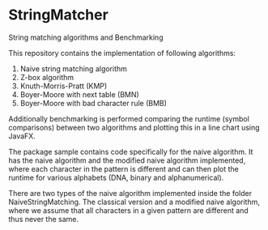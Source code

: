 # StringMatcher
String matching algorithms and Benchmarking

This repository contains the implementation of following algorithms:
1. Naive string matching algorithm
2. Z-box algorithm
3. Knuth-Morris-Pratt (KMP)
4. Boyer-Moore with next table (BMN)
5. Boyer-Moore with bad character rule (BMB)

Additionally benchmarking is performed comparing the runtime (symbol comparisons) between two algorithms and plotting this in a line chart using JavaFX.

The package sample contains code specifically for the naive algorithm. It has the naive algorithm and the modified naive algorithm implemented, where each character in the pattern is different and can then plot the runtime for various alphabets (DNA, binary and alphanumerical).

There are two types of the naive algorithm implemented inside the folder NaiveStringMatching. The classical version and a modified naive algorithm, where we assume that all characters in a given pattern are different and thus never the same.
